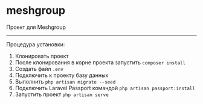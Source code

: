 # meshgroup
Проект для Meshgroup
<hr/>
<p>Процедура установки:</p>
<ol>
  <li>Клонировать проект</li>
  <li>После клонирования в корне проекта запустить <code lang="php">composer install</code></li>
  <li>Создать файл <code lang="php">.env</code></li>
  <li>Подключить к проекту базу данных</li>
  <li>Выполнить <code lang="php">php artisan migrate --seed</code></li>
  <li>Подключить Laravel Passport командой <code lang="php">php artisan passport:install</code></li>
  <li>Запустить проект <code lang="php">php artisan serve</code></li>
</ol>
